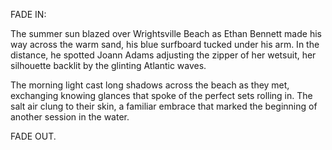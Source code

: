 FADE IN:

The summer sun blazed over Wrightsville Beach as Ethan Bennett made his way across the warm sand, his blue surfboard tucked under his arm. In the distance, he spotted Joann Adams adjusting the zipper of her wetsuit, her silhouette backlit by the glinting Atlantic waves.

The morning light cast long shadows across the beach as they met, exchanging knowing glances that spoke of the perfect sets rolling in. The salt air clung to their skin, a familiar embrace that marked the beginning of another session in the water.

FADE OUT.